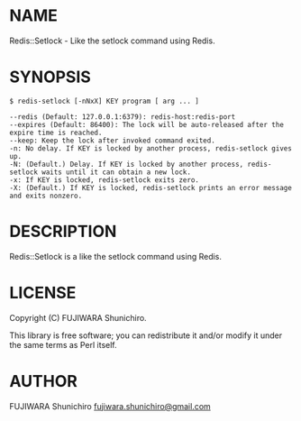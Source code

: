 # NAME

Redis::Setlock - Like the setlock command using Redis.

# SYNOPSIS

    $ redis-setlock [-nNxX] KEY program [ arg ... ]

    --redis (Default: 127.0.0.1:6379): redis-host:redis-port
    --expires (Default: 86400): The lock will be auto-released after the expire time is reached.
    --keep: Keep the lock after invoked command exited.
    -n: No delay. If KEY is locked by another process, redis-setlock gives up.
    -N: (Default.) Delay. If KEY is locked by another process, redis-setlock waits until it can obtain a new lock.
    -x: If KEY is locked, redis-setlock exits zero.
    -X: (Default.) If KEY is locked, redis-setlock prints an error message and exits nonzero.

# DESCRIPTION

Redis::Setlock is a like the setlock command using Redis.

# LICENSE

Copyright (C) FUJIWARA Shunichiro.

This library is free software; you can redistribute it and/or modify
it under the same terms as Perl itself.

# AUTHOR

FUJIWARA Shunichiro <fujiwara.shunichiro@gmail.com>
